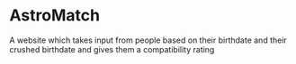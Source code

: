 # AstroMatch
A website which takes input from people based on their birthdate and their crushed birthdate and gives them a compatibility rating
